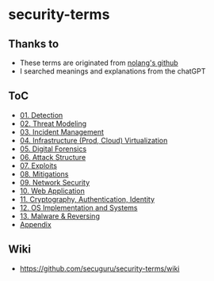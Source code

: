 # security-terms
## Thanks to
- These terms are originated from [nolang's github](https://github.com/gracenolan/Notes/blob/master/interview-study-notes-for-security-engineering.md#learning-tips)
- I searched meanings and explanations from the chatGPT

## ToC
- [01. Detection](./01_Detection/README.md)
- [02. Threat Modeling](./02_Threat_Modeling/README.md)
- [03. Incident Management](./03_Incident_Management/README.md)
- [04. Infrastructure (Prod, Cloud) Virtualization](./04_Infrastructure_Virtualization/README.md)
- [05. Digital Forensics](./05_Digital_Forensics/README.md)
- [06. Attack Structure](./06_Attack_Structure/README.md)
- [07. Exploits](./07_Exploits/README.md)
- [08. Mitigations](./08_Mitigations/README.md)
- [09. Network Security](./09_Network_Security/README.md)
- [10. Web Application](./10_Web_Application/README.md)
- [11. Cryptography, Authentication, Identity](./11_Cryptography_Authentication_Identity/README.md)
- [12. OS Implementation and Systems](./12_OS_Implementation_and_Systems/README.md)
- [13. Malware & Reversing](./13_Malware_Reversing/README.md)
- [Appendix](./Appendix.md)  

## Wiki
- https://github.com/secuguru/security-terms/wiki
